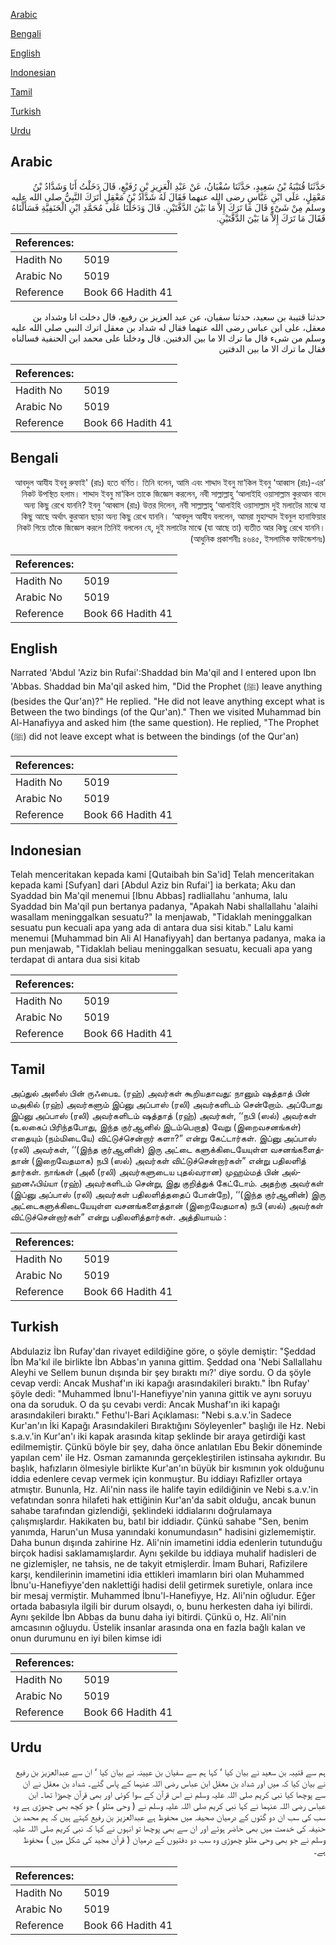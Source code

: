 [Arabic](#arabic)

[Bengali](#bengali)

[English](#english)

[Indonesian](#indonesian)

[Tamil](#tamil)

[Turkish](#turkish)

[Urdu](#urdu)

## Arabic


<div dir="rtl" lang="ar" style={{fontSize:'larger',backgroundColor:'#f8f9fa',padding:20}}>
حَدَّثَنَا قُتَيْبَةُ بْنُ سَعِيدٍ، حَدَّثَنَا سُفْيَانُ، عَنْ عَبْدِ الْعَزِيزِ بْنِ رُفَيْعٍ، قَالَ دَخَلْتُ أَنَا وَشَدَّادُ بْنُ مَعْقِلٍ، عَلَى ابْنِ عَبَّاسٍ رضى الله عنهما فَقَالَ لَهُ شَدَّادُ بْنُ مَعْقِلٍ أَتَرَكَ النَّبِيُّ صلى الله عليه وسلم مِنْ شَىْءٍ قَالَ مَا تَرَكَ إِلاَّ مَا بَيْنَ الدَّفَّتَيْنِ‏.‏ قَالَ وَدَخَلْنَا عَلَى مُحَمَّدِ ابْنِ الْحَنَفِيَّةِ فَسَأَلْنَاهُ فَقَالَ مَا تَرَكَ إِلاَّ مَا بَيْنَ الدَّفَّتَيْنِ‏.‏
</div>
<div style={{backgroundColor:'#f8f9fa',padding:20, marginBottom: 10}}><table> <thead> <tr> <th>References:</th> <th></th> </tr> </thead> <tbody><tr><td>Hadith No</td><td>5019</td></tr><tr><td>Arabic No</td><td>5019</td></tr><tr><td>Reference</td><td>Book 66 Hadith 41</td></tr></tbody></table></div>


<div dir="rtl" lang="ar" style={{fontSize:'larger',backgroundColor:'#f8f9fa',padding:20}}>
حدثنا قتيبة بن سعيد، حدثنا سفيان، عن عبد العزيز بن رفيع، قال دخلت انا وشداد بن معقل، على ابن عباس رضى الله عنهما فقال له شداد بن معقل اترك النبي صلى الله عليه وسلم من شىء قال ما ترك الا ما بين الدفتين. قال ودخلنا على محمد ابن الحنفية فسالناه فقال ما ترك الا ما بين الدفتين
</div>
<div style={{backgroundColor:'#f8f9fa',padding:20, marginBottom: 10}}><table> <thead> <tr> <th>References:</th> <th></th> </tr> </thead> <tbody><tr><td>Hadith No</td><td>5019</td></tr><tr><td>Arabic No</td><td>5019</td></tr><tr><td>Reference</td><td>Book 66 Hadith 41</td></tr></tbody></table></div>

## Bengali


<div dir="rtl" lang="bn" style={{fontSize:'larger',backgroundColor:'#f8f9fa',padding:20}}>
‘আবদুল আযীয ইবনু রুফাই' (রাঃ) হতে বর্ণিত। তিনি বলেন, আমি এবং শাদ্দাদ ইবনু মা‘কিল ইবনু ‘আব্বাস (রাঃ)-এর নিকট উপস্থিত হলাম। শাদ্দাদ ইবনু মা‘কিল তাকে জিজ্ঞেস করলেন, নবী সাল্লাল্লাহু ‘আলাইহি ওয়াসাল্লাম কুরআন বাদে অন্য কিছু রেখে যাননি? ইবনু ‘আব্বাস (রাঃ) উত্তর দিলেন, নবী সাল্লাল্লাহু ‘আলাইহি ওয়াসাল্লাম দুই মলাটের মাঝে যা কিছু আছে অর্থাৎ কুরআন ছাড়া অন্য কিছু রেখে যাননি। ‘আবদুল আযীয বললেন, আমরা মুহাম্মাদ ইবনুল হানাফিয়ার নিকট গিয়ে তাঁকে জিজ্ঞেস করলে তিনিই বললেন যে, দুই মলাটের মাঝে (যা আছে তা) ব্যতীত আর কিছু রেখে যাননি। (আধুনিক প্রকাশনীঃ ৪৬৪৫, ইসলামিক ফাউন্ডেশনঃ)
</div>
<div style={{backgroundColor:'#f8f9fa',padding:20, marginBottom: 10}}><table> <thead> <tr> <th>References:</th> <th></th> </tr> </thead> <tbody><tr><td>Hadith No</td><td>5019</td></tr><tr><td>Arabic No</td><td>5019</td></tr><tr><td>Reference</td><td>Book 66 Hadith 41</td></tr></tbody></table></div>

## English


<div dir="ltr" lang="en" style={{fontSize:'larger',backgroundColor:'#f8f9fa',padding:20}}>
Narrated 'Abdul 'Aziz bin Rufai':Shaddad bin Ma'qil and I entered upon Ibn 'Abbas. Shaddad bin Ma'qil asked him, "Did the Prophet (ﷺ) leave anything (besides the Qur'an)?" He replied. "He did not leave anything except what is Between the two bindings (of the Qur'an)." Then we visited Muhammad bin Al-Hanafiyya and asked him (the same question). He replied, "The Prophet (ﷺ) did not leave except what is between the bindings (of the Qur'an)
</div>
<div style={{backgroundColor:'#f8f9fa',padding:20, marginBottom: 10}}><table> <thead> <tr> <th>References:</th> <th></th> </tr> </thead> <tbody><tr><td>Hadith No</td><td>5019</td></tr><tr><td>Arabic No</td><td>5019</td></tr><tr><td>Reference</td><td>Book 66 Hadith 41</td></tr></tbody></table></div>

## Indonesian


<div dir="ltr" lang="id" style={{fontSize:'larger',backgroundColor:'#f8f9fa',padding:20}}>
Telah menceritakan kepada kami [Qutaibah bin Sa'id] Telah menceritakan kepada kami [Sufyan] dari [Abdul Aziz bin Rufai'] ia berkata; Aku dan Syaddad bin Ma'qil menemui [Ibnu Abbas] radliallahu 'anhuma, lalu Syaddad bin Ma'qil pun bertanya padanya, "Apakah Nabi shallallahu 'alaihi wasallam meninggalkan sesuatu?" Ia menjawab, "Tidaklah meninggalkan sesuatu pun kecuali apa yang ada di antara dua sisi kitab." Lalu kami menemui [Muhammad bin Ali Al Hanafiyyah] dan bertanya padanya, maka ia pun menjawab, "Tidaklah beliau meninggalkan sesuatu, kecuali apa yang terdapat di antara dua sisi kitab
</div>
<div style={{backgroundColor:'#f8f9fa',padding:20, marginBottom: 10}}><table> <thead> <tr> <th>References:</th> <th></th> </tr> </thead> <tbody><tr><td>Hadith No</td><td>5019</td></tr><tr><td>Arabic No</td><td>5019</td></tr><tr><td>Reference</td><td>Book 66 Hadith 41</td></tr></tbody></table></div>

## Tamil


<div dir="ltr" lang="ta" style={{fontSize:'larger',backgroundColor:'#f8f9fa',padding:20}}>
அப்துல் அஸீஸ் பின் ருஃபைஉ (ரஹ்) அவர்கள் கூறியதாவது: நானும் ஷத்தாத் பின் மஅகில் (ரஹ்) அவர்களும் இப்னு அப்பாஸ் (ரலி) அவர்களிடம் சென்றோம். அப்போது இப்னு அப்பாஸ் (ரலி) அவர்களிடம் ஷத்தாத் (ரஹ்) அவர்கள், ‘‘நபி (ஸல்) அவர்கள் (உலகைப் பிரிந்தபோது, இந்த குர்ஆனில் இடம்பெறாத) வேறு (இறைவசனங்கள்) எதையும் (நம்மிடையே) விட்டுச்சென்றார் களா?” என்று கேட்டார்கள். இப்னு அப்பாஸ் (ரலி) அவர்கள், ‘‘(இந்த குர்ஆனின்) இரு அட்டை களுக்கிடையேயுள்ள வசனங்களைத்தான் (இறைவேதமாக) நபி (ஸல்) அவர்கள் விட்டுச்சென்றார்கள்” என்று பதிலளித் தார்கள். நாங்கள் (அலீ (ரலி) அவர்களுடைய புதல்வரான) முஹம்மத் பின் அல்ஹனஃபிய்யா (ரஹ்) அவர்களிடம் சென்று, இது குறித்துக் கேட்டோம். அதற்கு அவர்கள் (இப்னு அப்பாஸ் (ரலி) அவர்கள் பதிலளித்ததைப் போன்றே), ‘‘(இந்த குர்ஆனின்) இரு அட்டைகளுக்கிடையேயுள்ள வசனங்களைத்தான் (இறைவேதமாக) நபி (ஸல்) அவர்கள் விட்டுச்சென்றார்கள்” என்று பதிலளித்தார்கள். அத்தியாயம் :
</div>
<div style={{backgroundColor:'#f8f9fa',padding:20, marginBottom: 10}}><table> <thead> <tr> <th>References:</th> <th></th> </tr> </thead> <tbody><tr><td>Hadith No</td><td>5019</td></tr><tr><td>Arabic No</td><td>5019</td></tr><tr><td>Reference</td><td>Book 66 Hadith 41</td></tr></tbody></table></div>

## Turkish


<div dir="ltr" lang="tr" style={{fontSize:'larger',backgroundColor:'#f8f9fa',padding:20}}>
Abdulaziz İbn Rufay'dan rivayet edildiğine göre, o şöyle demiştir: "Şeddad İbn Ma'kıl ile birlikte İbn Abbas'ın yanına gittim. Şeddad ona 'Nebi Sallallahu Aleyhi ve Sellem bunun dışında bir şey bıraktı mı?' diye sordu. O da şöyle cevap verdi: Ancak Mushaf'ın iki kapağı arasındakileri bıraktı." İbn Rufay' şöyle dedi: "Muhammed İbnu'l-Hanefiyye'nin yanına gittik ve aynı soruyu ona da soruduk. O da şu cevabı verdi: Ancak Mushaf'ın iki kapağı arasındakileri bıraktı." Fethu'l-Bari Açıklaması: "Nebi s.a.v.'in Sadece Kur'an'ın İki Kapağı Arasındakileri Bıraktığını Söyleyenler" başlığı ile Hz. Nebi s.a.v.'in Kur'an'ı iki kapak arasında kitap şeklinde bir araya getirdiği kast edilmemiştir. Çünkü böyle bir şey, daha önce anlatılan Ebu Bekir döneminde yapılan cem' ile Hz. Osman zamanında gerçekleştirilen istinsaha aykırıdır. Bu başlık, hafızların ölmesiyle birlikte Kur'an'ın büyük bir kısmının yok olduğunu iddia edenlere cevap vermek için konmuştur. Bu iddiayı Rafizller ortaya atmıştır. Bununla, Hz. Ali'nin nass ile halife tayin edildiğinin ve Nebi s.a.v.'in vefatından sonra hilafeti hak ettiğinin Kur'an'da sabit olduğu, ancak bunun sahabe tarafından gizlendiği, şeklindeki iddialarını doğrulamaya çalışmışlardır. Hakikaten bu, batıl bir iddiadır. Çünkü sahabe "Sen, benim yanımda, Harun'un Musa yanındaki konumundasın" hadisini gizlememiştir. Daha bunun dışında zahirine Hz. Ali'nin imametini iddia edenlerin tutunduğu birçok hadisi saklamamışlardır. Aynı şekilde bu iddiaya muhalif hadisleri de ne gizlemişler, ne tahsis, ne de takyit etmişlerdir. İmam Buhari, Rafizilere karşı, kendilerinin imametini idia ettikleri imamların biri olan Muhammed İbnu'u-Hanefiyye'den naklettiği hadisi delil getirmek suretiyle, onlara ince bir mesaj vermiştir. Muhammed İbnu'l-Hanefiyye, Hz. Ali'nin oğludur. Eğer ortada babasıyla ilgili bir durum olsaydı, o, bunu herkesten daha iyi bilirdi. Aynı şekilde İbn Abbas da bunu daha iyi bitirdi. Çünkü o, Hz. Ali'nin amcasının oğluydu. Üstelik insanlar arasında ona en fazla bağlı kalan ve onun durumunu en iyi bilen kimse idi
</div>
<div style={{backgroundColor:'#f8f9fa',padding:20, marginBottom: 10}}><table> <thead> <tr> <th>References:</th> <th></th> </tr> </thead> <tbody><tr><td>Hadith No</td><td>5019</td></tr><tr><td>Arabic No</td><td>5019</td></tr><tr><td>Reference</td><td>Book 66 Hadith 41</td></tr></tbody></table></div>

## Urdu


<div dir="rtl" lang="ur" style={{fontSize:'larger',backgroundColor:'#f8f9fa',padding:20}}>
ہم سے قتیبہ بن سعید نے بیان کیا ‘ کہا ہم سے سفیان بن عیینہ نے بیان کیا ‘ ان سے عبدالعزیز بن رفیع نے بیان کیا کہ میں اور شداد بن معقل ابن عباس رضی اللہ عنہما کے پاس گئے۔ شداد بن معقل نے ان سے پوچھا کیا نبی کریم صلی اللہ علیہ وسلم نے اس قرآن کے سوا کوئی اور بھی قرآن چھوڑا تھا۔ ابن عباس رضی اللہ عنہما نے کہا نبی کریم صلی اللہ علیہ وسلم نے ( وحی متلو ) جو کچھ بھی چھوڑی ہے وہ سب کی سب ان دو گتوں کے درمیان صحیفہ میں محفوظ ہے عبدالعزیز بن رفیع کہتے ہیں کہ ہم محمد بن حنیفہ کی خدمت میں بھی حاضر ہوئے اور ان سے بھی پوچھا تو انہوں نے کہا کہ نبی کریم صلی اللہ علیہ وسلم نے جو بھی وحی متلو چھوڑی وہ سب دو دفتیوں کے درمیان ( قرآن مجید کی شکل میں ) محفوظ ہے۔
</div>
<div style={{backgroundColor:'#f8f9fa',padding:20, marginBottom: 10}}><table> <thead> <tr> <th>References:</th> <th></th> </tr> </thead> <tbody><tr><td>Hadith No</td><td>5019</td></tr><tr><td>Arabic No</td><td>5019</td></tr><tr><td>Reference</td><td>Book 66 Hadith 41</td></tr></tbody></table></div>